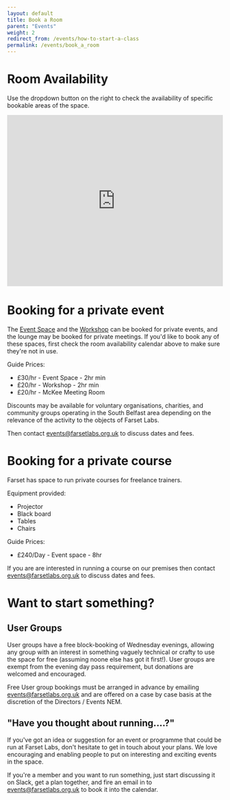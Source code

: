```yaml
---
layout: default
title: Book a Room
parent: "Events"
weight: 2
redirect_from: /events/how-to-start-a-class
permalink: /events/book_a_room
---
```


# Room Availability

Use the dropdown button on the right to check the availability of specific
bookable areas of the space.

<iframe src="https://www.google.com/calendar/embed?title=Room%20Availability&showTitle=0&showPrint=0&showTabs=0&mode=WEEK&height=600&wkst=2&bgcolor=%23FFFFFF&src=farsetlabs.org.uk_3330353438393238353333%40resource.calendar.google.com&color=%230F4B38&src=farsetlabs.org.uk_3232373836323536363432%40resource.calendar.google.com&color=%23B1440E&src=farsetlabs.org.uk_2d3335353138363232343633%40resource.calendar.google.com&color=%23711616&src=farsetlabs.org.uk_38333735393137342d363234%40resource.calendar.google.com&color=%2328754E&ctz=Europe%2FLondon" style=" border-width:0 " width="100%" height="400" frameborder="0" scrolling="no"></iframe>

# Booking for a private event

The [Event Space](/about/facility#event-space) and the
[Workshop](/about/facility#workshop) can be booked for private events, and the
lounge may be booked for private meetings. If you'd like to book any of these
spaces, first check the room availability calendar above to make sure they're
not in use.

Guide Prices:

- £30/hr - Event Space - 2hr min
- £20/hr - Workshop - 2hr min
- £20/hr - McKee Meeting Room

Discounts may be available for voluntary organisations, charities, and community
groups operating in the South Belfast area depending on the relevance of the
activity to the objects of Farset Labs.

Then contact [events@farsetlabs.org.uk](mailto:events@farsetlabs.org.uk) to
discuss dates and fees.

# Booking for a private course

Farset has space to run private courses for freelance trainers.

Equipment provided:

- Projector
- Black board
- Tables
- Chairs

Guide Prices:

- £240/Day - Event space - 8hr

If you are are interested in running a course on our premises then contact
[events@farsetlabs.org.uk](mailto:events@farsetlabs.org.uk) to discuss dates and
fees.

# Want to start something?

## User Groups

User groups have a free block-booking of Wednesday evenings, allowing any group
with an interest in something vaguely technical or crafty to use the space for
free (assuming noone else has got it first!). User groups are exempt from the
evening day pass requirement, but donations are welcomed and encouraged.

Free User group bookings must be arranged in advance by emailing
[events@farsetlabs.org.uk](mailto:events@farsetlabs.org.uk) and are offered on a
case by case basis at the discretion of the Directors / Events NEM.

## "Have you thought about running....?"

If you've got an idea or suggestion for an event or programme that could be run
at Farset Labs, don't hesitate to get in touch about your plans. We love
encouraging and enabling people to put on interesting and exciting events in the
space.

If you're a member and you want to run something, just start discussing it on
Slack, get a plan together, and fire an email in to
[events@farsetlabs.org.uk](mailto:events@farsetlabs.org.uk) to book it into the
calendar.
